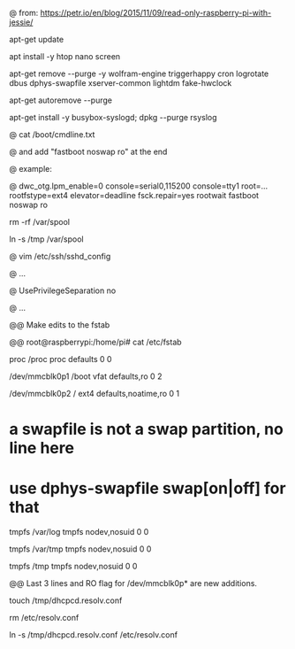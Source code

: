 @ from: https://petr.io/en/blog/2015/11/09/read-only-raspberry-pi-with-jessie/



apt-get update

apt install -y htop nano screen

apt-get remove --purge -y wolfram-engine triggerhappy cron logrotate dbus dphys-swapfile xserver-common lightdm fake-hwclock

apt-get autoremove --purge

apt-get install -y busybox-syslogd; dpkg --purge rsyslog



@ cat /boot/cmdline.txt 

@ and add "fastboot noswap ro" at the end

@ example:

@   dwc_otg.lpm_enable=0 console=serial0,115200 console=tty1 root=... rootfstype=ext4 elevator=deadline fsck.repair=yes rootwait fastboot noswap ro



rm -rf  /var/spool

ln -s /tmp /var/spool



@ vim /etc/ssh/sshd_config

@ ...

@ UsePrivilegeSeparation no

@ ...





@@ Make edits to the fstab

@@ root@raspberrypi:/home/pi# cat /etc/fstab 



proc            /proc           proc    defaults          0       0

/dev/mmcblk0p1  /boot           vfat    defaults,ro          0       2

/dev/mmcblk0p2  /               ext4    defaults,noatime,ro  0       1

# a swapfile is not a swap partition, no line here

#   use  dphys-swapfile swap[on|off]  for that

tmpfs	/var/log	tmpfs   nodev,nosuid	0	0

tmpfs	/var/tmp	tmpfs	nodev,nosuid	0	0

tmpfs   /tmp        tmpfs   nodev,nosuid    0   0



@@ Last 3 lines and RO flag for /dev/mmcblk0p* are new additions.



touch /tmp/dhcpcd.resolv.conf

rm /etc/resolv.conf

ln -s /tmp/dhcpcd.resolv.conf /etc/resolv.conf



